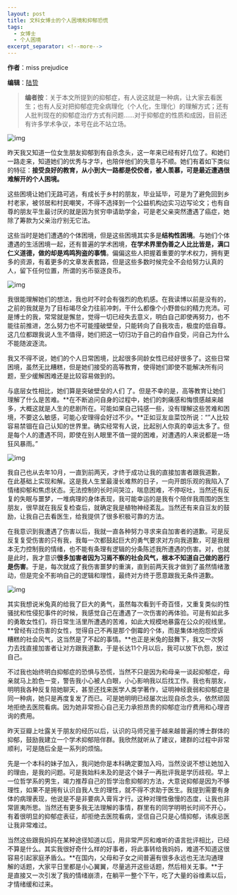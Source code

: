 ```yaml
---
layout: post
title: 文科女博士的个人困境和抑郁恐慌
tags:
  - 女博士
  - 个人困境
excerpt_separator: <!--more-->
---
```




**作者**：miss prejudice

**编辑**：[陆贽](https://www.zhihu.com/people/ru-shi-shuo-59)

 <!--more-->



> **编者按**：关于本文所提到的抑郁症，有人说这就是一种病，让大家去看医生；也有人反对把抑郁症完全病理化（个人化，生理化）的理解方式；还有人批判现在的抑郁症治疗方式有问题……对于抑郁症的性质和成因，目前还有许多学术争议，本号在此不站立场。



<img class="img-fluid" src="../images/文科博士/v2-4eb31b046b5f96df99185ac17ab0eb56_hd.jpg" alt="img">



昨天我又知道一位女生朋友抑郁到有自杀念头，这一年来已经有好几位了。和她们一路走来，知道她们的优秀与才华，也陪伴他们的失意与不顺。她们有着如下类似的特征：**接受良好的教育，从小到大一路都是佼佼者，被人羡慕，可是最近遭遇很难解开的个人困境。**



这些困境让她们无路可逃，有成长于乡村的朋友，毕业延毕，可是为了避免回到乡村老家，被邻居和村民嘲笑，不得不选择到一个公益机构边实习边写论文；也有自尊的朋友平生最讨厌的就是因为贫穷申请助学金，可是老父亲突然遭遇了癌症，她除了筹款为父亲治疗别无它法。



这些当时是她们遭遇的个体困境，但是这些困境其实多是**结构性困境**。与她们个体遭遇的生活困境一起，还有普遍的学术困境，**在学术界里伪善之人比比皆是，满口仁义道德，做的却是鸡鸣狗盗的事情**。偏偏这些人把握着重要的学术权力，拥有更多的资源，有着更多的文章发表套路，但是这些多数时候完全不会给努力认真的人，留下任何位置，所谓的劣币驱逐良币。



<img class="img-fluid" src="../images/文科博士/v2-ef2d02876a26fd18ef5efaa8238a322c_hd.jpg" alt="img">



我很能理解她们的想法，我也时不时会有强烈的危机感。在我读博以前是没有的，之前的我就是为了目标竭尽全力往前冲刺，干什么都像个小野兽似的精力充沛。可是博士的我，常常就是懈怠，觉得一切已经失去意义，明白自己即使再努力，也不能往前推进，怎么努力也不可能撞破壁垒，只能转向了自我攻击，极度的低自尊。 这几位都跟我说人生不值得，她们把这一切归功于自己的自作自受，问自己为什么不能随波逐流。



我又不得不说，她们的个人日常困境，比起很多同龄女性已经好很多了。这些日常困境，虽然无比糟糕，但是她们接受的高等教育，使得她们即使不能解决所有问题，至少缓解困难还是比较容易做到的。



与底层女性相比，她们算是突破壁垒的人们 了。但是不幸的是，高等教育让她们理解了什么是苦难。**在不断追问自身的过程中，她们的刺痛感和悔恨感越来越多，大概这就是人生的悲剧所在。可能如果自己钝感一些，没有理解这些苦难和困境，不要这么敏感，可能心安理得会好过不少。**正如豆友韭菜饺所说：“”人比较容易禁锢在自己认知的世界里。确实经常有人说，比起别人你真的幸运太多了。但是每个人的遭遇不同，即使在别人眼里不值一提的困难，对遭遇的人来说都是一场狂风暴雨。”



<img class="img-fluid" src="../images/文科博士/v2-dc25762a749029f88e3dca14c60b0d28_hd.jpg" alt="img">



我自己也从去年10月，一直到前两天，才终于成功让我的直接加害者跟我道歉，在此基础上实现和解。这是我人生里最漫长难熬的日子，一向开朗乐观的我陷入了情绪抑郁和焦虑状态。无法控制的长时间哭泣，喘息困难，不停呕吐，当然还有反复的失眠与噩梦，一堆病理的身体表现，我可能幸运的是我有个陪伴我周围的医生朋友，很早就在我反复检查后，就确定我是植物神经紊乱。当然还有来自豆友的鼓励，让我自己去看医生，给我提供了很多积极可靠的方法。



在我意识到我遭遇了伤害以后，我就一直各种努力寻求来自加害者的道歉。可是反反复复受伤害的只有我，我每一次都鼓起巨大的勇气要求对方向我道歉，可是我根本无力控制我的情绪，也不能有条理有逻辑的分条陈述我所遭遇的伤害。对，也就是此时，我才意识**很多加害者因为习焉不察的社会风气，根本不知道自己做的恶行是伤害**。于是，每次就成了我伤害噩梦的重演，直到前两天我才做到了虽然情绪激动，但是完全不影响自己的逻辑和理性，最终对方终于愿意跟我无条件道歉。



<img class="img-fluid" src="../images/文科博士/v2-535105c3a32eb1509aeae9e717627860_hd.jpg" alt="img">



其实我想说米兔真的给我了巨大的勇气，虽然每次看到千奇百怪，又重复类似的性骚扰和性侵犯事件的时候，我感觉自己在遭遇了一次伤害的再体验。可是有如此多的勇敢女性们，将日常生活里所遭遇的苦难，如此大规模地暴露在公众的视线里。**曾经有过伤害的女性，觉得自己不再是那个倒霉的个体，而是集体地抱怨控诉糟糕的社会风气，这当然是了不起的事情。**也正是米兔的鼓舞下，我又一次努力去找直接加害者让对方跟我道歉，于是长达11个月以后，我可以放下仇怨，放过自己。

不过我也始终明白抑郁症的恐惧与恐慌，当然不只是因为和母亲一谈起抑郁症，母亲就马上脸色一变，警告我小心被人白眼，小心影响我以后找工作。我也有朋友，明明我各种反复陪她聊天，甚至还找来医学人类学著作，证明神经衰弱和抑郁症是同一种病，她只是再度复发了而已。可是她明明已经屡次出现自杀念头，依然顽固地拒绝去医院看病。因为她非常担心自己无力承担昂贵的抑郁症治疗费用和心理咨询的费用。



昨天豆瓣上吐露关于朋友的经历以后，认识的马师兄鉴于越来越普遍的博士群体的抑郁，鼓励我建立一个学术抑郁陪伴群。我欣然就听从了建议，建群的过程中非常顺利，可是随后全是一系列的烦恼。



先是一个本科的妹子加入，我问她你是本科确定要加入吗，当然没说不想让她加入的理由，是我的问题。可是我始料未及的是这个妹子一再批评我是学历歧视。早上一位哲学系的男生，竭力推荐自己的哲学治愈抑郁的方法，大意说抑郁是因为不够理性，如果不是拥有认识自我人生的理性，就不得不求助于医生。我提到需要有身体的病理表现，他说是不是非要病入膏肓才行。这种对理性傲慢的态度，让我也非常匪夷所思。当然还有更多我无法理解的事情，群里有的同学明明长时间不开心，有着很明显的抑郁症表征，却拒绝去医院看病，坚信自己只是心情抑郁，讳疾忌医让我非常难过。



当然这些跟我妈妈在某种途径知道以后，用非常严厉和难听的语言批评相比，已经不算是什么。其实我很好奇什么样的好事者，将此事转给我妈妈，难道不知道这很容易引起家庭矛盾么。**在国内，父母和子女之间普遍有很多永远也无法沟通理解的话题，大家平日里都是小心翼翼，尽量逃开这些话题，然后相关无事。**于是直接又一次引发了我的情绪崩溃，在躺平一整个下午，吃了大量的谷维素以后，才情绪缓和过来。